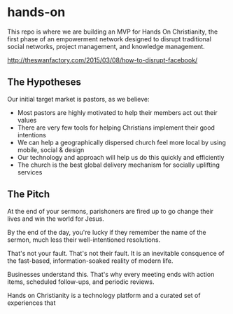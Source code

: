 # hands-on

This repo is where we are building an MVP for Hands On Christianity, the first phase of an empowerment network designed to disrupt traditional social networks, project management, and knowledge management.

http://theswanfactory.com/2015/03/08/how-to-disrupt-facebook/

## The Hypotheses

Our initial target market is pastors, as we believe:

* Most pastors are highly motivated to help their members act out their values
* There are very few tools for helping Christians implement their good intentions
* We can help a geographically dispersed church feel more local by using mobile, social & design
* Our technology and approach will help us do this quickly and efficiently
* The church is the best global delivery mechanism for socially uplifting services

## The Pitch

At the end of your sermons, parishoners are fired up to go change their lives and win the world for Jesus.

By the end of the day, you're lucky if they remember the name of the sermon, much less their well-intentioned resolutions.

That's not your fault. That's not their fault.  It is an inevitable consquence of the fast-based, information-soaked reality of modern life.

Businesses understand this.  That's why every meeting ends with action items, scheduled follow-ups, and periodic reviews.

Hands on Christianity is a technology platform and a curated set of experiences that 
